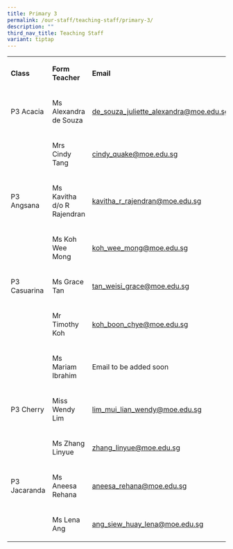 ```yaml
---
title: Primary 3
permalink: /our-staff/teaching-staff/primary-3/
description: ""
third_nav_title: Teaching Staff
variant: tiptap
---
```

<table><tbody><tr><td rowspan="1" colspan="1"><p><strong>Class</strong></p></td><td rowspan="1" colspan="1"><p><strong>Form Teacher</strong></p></td><td rowspan="1" colspan="1"><p><strong>Email</strong></p></td></tr><tr><td rowspan="1" colspan="1"><p>P3 Acacia</p></td><td rowspan="1" colspan="1"><p>Ms Alexandra de Souza</p></td><td rowspan="1" colspan="1"><p><a href="mailto:de_souza_juliette_alexandra@moe.edu.sg" rel="noopener noreferrer nofollow" target="_blank">de_souza_juliette_alexandra@moe.edu.sg</a></p></td></tr><tr><td rowspan="1" colspan="1"><p></p></td><td rowspan="1" colspan="1"><p>Mrs Cindy Tang</p></td><td rowspan="1" colspan="1"><p><a href="mailto:cindy_quake@moe.edu.sg" rel="noopener noreferrer nofollow" target="_blank">cindy_quake@moe.edu.sg</a></p></td></tr><tr><td rowspan="1" colspan="1"><p>P3 Angsana</p></td><td rowspan="1" colspan="1"><p>Ms Kavitha d/o R Rajendran</p></td><td rowspan="1" colspan="1"><p><a href="mailto:kavitha_r_rajendran@moe.edu.sg" rel="noopener noreferrer nofollow" target="_blank">kavitha_r_rajendran@moe.edu.sg</a></p></td></tr><tr><td rowspan="1" colspan="1"><p></p></td><td rowspan="1" colspan="1"><p>Ms Koh Wee Mong</p></td><td rowspan="1" colspan="1"><p><a href="mailto:koh_wee_mong@moe.edu.sg" rel="noopener noreferrer nofollow" target="_blank">koh_wee_mong@moe.edu.sg</a></p></td></tr><tr><td rowspan="1" colspan="1"><p>P3 Casuarina</p></td><td rowspan="1" colspan="1"><p>Ms Grace Tan</p></td><td rowspan="1" colspan="1"><p><a href="mailto:tan_weisi_grace@moe.edu.sg" rel="noopener noreferrer nofollow" target="_blank">tan_weisi_grace@moe.edu.sg</a></p></td></tr><tr><td rowspan="1" colspan="1"><p></p></td><td rowspan="1" colspan="1"><p>Mr Timothy Koh</p></td><td rowspan="1" colspan="1"><p><a href="mailto:koh_boon_chye@moe.edu.sg" rel="noopener noreferrer nofollow" target="_blank">koh_boon_chye@moe.edu.sg</a></p></td></tr><tr><td rowspan="1" colspan="1"><p></p></td><td rowspan="1" colspan="1"><p>Ms Mariam Ibrahim</p></td><td rowspan="1" colspan="1"><p>Email to be added soon</p></td></tr><tr><td rowspan="1" colspan="1"><p>P3 Cherry</p></td><td rowspan="1" colspan="1"><p>Miss Wendy Lim</p></td><td rowspan="1" colspan="1"><p><a href="mailto:lim_mui_lian_wendy@moe.edu.sg" rel="noopener noreferrer nofollow" target="_blank">lim_mui_lian_wendy@moe.edu.sg</a></p></td></tr><tr><td rowspan="1" colspan="1"><p></p></td><td rowspan="1" colspan="1"><p>Ms Zhang Linyue</p></td><td rowspan="1" colspan="1"><p><a href="mailto:zhang_linyue@moe.edu.sg" rel="noopener noreferrer nofollow" target="_blank">zhang_linyue@moe.edu.sg</a></p></td></tr><tr><td rowspan="1" colspan="1"><p>P3 Jacaranda</p></td><td rowspan="1" colspan="1"><p>Ms Aneesa Rehana</p></td><td rowspan="1" colspan="1"><p><a href="mailto:aneesa_rehana@moe.edu.sg" rel="noopener noreferrer nofollow" target="_blank">aneesa_rehana@moe.edu.sg</a></p></td></tr><tr><td rowspan="1" colspan="1"><p></p></td><td rowspan="1" colspan="1"><p>Ms Lena Ang</p></td><td rowspan="1" colspan="1"><p><a href="mailto:ang_siew_huay_lena@moe.edu.sg" rel="noopener noreferrer nofollow" target="_blank">ang_siew_huay_lena@moe.edu.sg</a></p></td></tr></tbody></table><p></p>